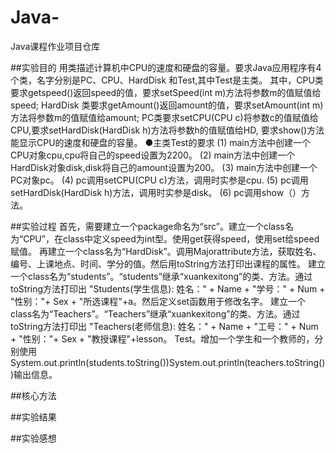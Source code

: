# Java-
Java课程作业项目仓库

##实验目的
  用类描述计算机中CPU的速度和硬盘的容量。要求Java应用程序有4个类，名字分别是PC、CPU、HardDisk 和Test,其中Test是主类。
其中，CPU类要求getspeed()返回speed的值，要求setSpeed(int m)方法将参数m的值赋值给speed;
     HardDisk 类要求getAmount()返回amount的值，要求setAmount(int m)方法将参数m的值赋值给amount;
     PC类要求setCPU(CPU c)将参数c的值赋值给CPU,要求setHardDisk(HardDisk h)方法将参数h的值赋值给HD,
     要求show()方法能显示CPU的速度和硬盘的容量。
●主类Test的要求
(1) main方法中创建一个CPU对象cpu,cpu将自己的speed设置为2200。
(2) main方法中创建一个HardDisk对象disk,disk将自己的amount设置为200。
(3) main方法中创建一个PC对象pc。
(4) pc调用setCPU(CPU c)方法，调用时实参是cpu.
(5) pc调用setHardDisk(HardDisk h)方法，调用时实参是disk。
(6) pc调用show（）方法。

##实验过程
    首先，需要建立一个package命名为“src”。建立一个class名为“CPU”，在class中定义speed为int型。使用get获得speed，使用set给speed赋值。
    再建立一个class名为“HardDisk”。调用Majorattribute方法，获取姓名、编号、上课地点、时间、学分的值。然后用toString方法打印出课程的属性。
建立一个class名为“students”。“students”继承“xuankexitong”的类、方法。通过toString方法打印出 "Students(学生信息):  姓名：" + Name + "学号：" + Num + "性别："+ Sex + "所选课程"+a。然后定义set函数用于修改名字。
建立一个class名为“Teachers”。“Teachers”继承“xuankexitong”的类、方法。通过toString方法打印出 "Teachers(老师信息):  姓名：" + Name + "工号：" + Num + "性别："+ Sex + "教授课程"+lesson。
Test。增加一个学生和一个教师的，分别使用System.out.println(students.toString())System.out.println(teachers.toString())输出信息。

##核心方法

##实验结果

##实验感想
